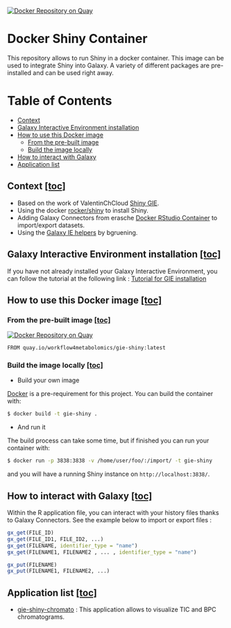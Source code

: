 [![Docker Repository on Quay](https://quay.io/repository/workflow4metabolomics/gie-shiny/status "Docker Repository on Quay")](https://quay.io/repository/workflow4metabolomics/gie-shiny)

# Docker Shiny Container

This repository allows to run Shiny in a docker container. This image can be used to integrate Shiny into Galaxy.
A variety of different packages are pre-installed and can be used right away.

# Table of Contents <a name="toc" />
- [Context](#context)
- [Galaxy Interactive Environment installation](#galaxy-interactive-environment-installation)
- [How to use this Docker image](#how-to-use-this-docker-image)
  - [From the pre-built image](#from-the-pre-built-image)
  - [Build the image locally](#build-the-image-locally)
- [How to interact with Galaxy](#how-to-interact-with-galaxy)
- [Application list](#application-list)

## Context <a name="context" /> [[toc]](#toc)

* Based on the work of ValentinChCloud [Shiny GIE](https://github.com/ValentinChCloud/shiny-GIE).
* Using the docker [rocker/shiny](https://github.com/rocker-org/shiny) to install Shiny.
* Adding Galaxy Connectors from erasche [Docker RStudio Container](https://github.com/erasche/docker-rstudio-notebook) to import/export datasets.
* Using the [Galaxy IE helpers](https://github.com/bgruening/galaxy_ie_helpers) by bgruening.


## Galaxy Interactive Environment installation <a name="galaxy-interactive-environment-installation" /> [[toc]](#toc)
 
 If you have not already installed your Galaxy Interactive Environment, you can follow the tutorial at the following link : [Tutorial for GIE installation](https://github.com/RomainDallet/Shiny_GIE_installation)


## How to use this Docker image <a name="how-to-use-this-docker-image" /> [[toc]](#toc)

### From the pre-built image <a name="from-the-pre-built-image" /> [[toc]](#toc)

[![Docker Repository on Quay](https://quay.io/repository/workflow4metabolomics/gie-shiny/status "Docker Repository on Quay")](https://quay.io/repository/workflow4metabolomics/gie-shiny)

```
FROM quay.io/workflow4metabolomics/gie-shiny:latest
```


### Build the image locally <a name="build-the-image-locally" /> [[toc]](#toc)

* Build your own image

 [Docker](https://www.docker.com) is a pre-requirement for this project. You can build the container with:
 ```bash
 $ docker build -t gie-shiny .
 ```

 * And run it
 
 The build process can take some time, but if finished you can run your container with:
 ```bash
 $ docker run -p 3838:3838 -v /home/user/foo/:/import/ -t gie-shiny
 ```
 and you will have a running Shiny instance on ``http://localhost:3838/``.
 
 
 ## How to interact with Galaxy <a name="how-to-interact-with-galaxy" /> [[toc]](#toc)

Within the R application file, you can interact with your history files thanks to Galaxy Connectors. See the example below to import or export files :

```R
gx_get(FILE_ID)
gx_get(FILE_ID1, FILE_ID2, ...)
gx_get(FILENAME, identifier_type = "name")
gx_get(FILENAME1, FILENAME2 , ... , identifier_type = "name")

gx_put(FILENAME)
gx_put(FILENAME1, FILENAME2, ...)
```

 
 ## Application list <a name="application-list" /> [[toc]](#toc)
 
 * [gie-shiny-chromato](https://github.com/workflow4metabolomics/gie-shiny-chromato) : This application allows to visualize TIC and BPC chromatograms. 
